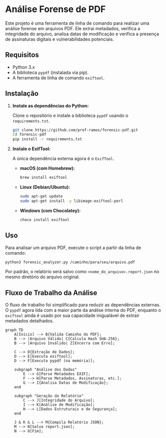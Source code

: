 # Análise Forense de PDF

Este projeto é uma ferramenta de linha de comando para realizar uma análise forense em arquivos PDF. Ele extrai metadados, verifica a integridade do arquivo, analisa datas de modificação e verifica a presença de assinaturas digitais e vulnerabilidades potenciais.

## Requisitos

- Python 3.x
- A biblioteca `pypdf` (instalada via pip).
- A ferramenta de linha de comando `exiftool`.

## Instalação

1.  **Instale as dependências do Python:**

    Clone o repositório e instale a biblioteca `pypdf` usando o `requirements.txt`.
    ```bash
    git clone https://github.com/prof-ramos/forensic-pdf.git
    cd forensic-pdf
    pip install -r requirements.txt
    ```

2.  **Instale o ExifTool:**

    A única dependência externa agora é o `ExifTool`.

    -   **macOS (com Homebrew):**
        ```bash
        brew install exiftool
        ```

    -   **Linux (Debian/Ubuntu):**
        ```bash
        sudo apt-get update
        sudo apt-get install -y libimage-exiftool-perl
        ```

    -   **Windows (com Chocolatey):**
        ```powershell
        choco install exiftool
        ```

## Uso

Para analisar um arquivo PDF, execute o script a partir da linha de comando:

```bash
python3 forensic_analyzer.py /caminho/para/seu/arquivo.pdf
```

Por padrão, o relatório será salvo como `<nome_do_arquivo>.report.json` no mesmo diretório do arquivo original.

## Fluxo de Trabalho da Análise

O fluxo de trabalho foi simplificado para reduzir as dependências externas. O `pypdf` agora lida com a maior parte da análise interna do PDF, enquanto o `exiftool` ainda é usado por sua capacidade inigualável de extrair metadados detalhados.

```mermaid
graph TD
    A[Início] --> B{Valida Caminho do PDF};
    B --> |Arquivo Válido| C{Calcula Hash SHA-256};
    B --> |Arquivo Inválido| Z[Encerra com Erro];
    
    C --> D{Extração de Dados};
    D --> E[Executa exiftool];
    D --> F[Executa pypdf (na memória)];
    
    subgraph "Análise dos Dados"
        E --> G[Parse Metadados EXIF];
        F --> H[Parse Metadados, Assinaturas, etc.];
        G --> I{Analisa Datas de Modificação};
    end
    
    subgraph "Geração do Relatório"
        C --> J[Integridade do Arquivo];
        I --> K[Análise de Modificação];
        H --> L[Dados Estruturais e de Segurança];
    end

    J & K & L --> M{Compila Relatório JSON};
    M --> N[Salva report.json];
    N --> O[Fim];
```